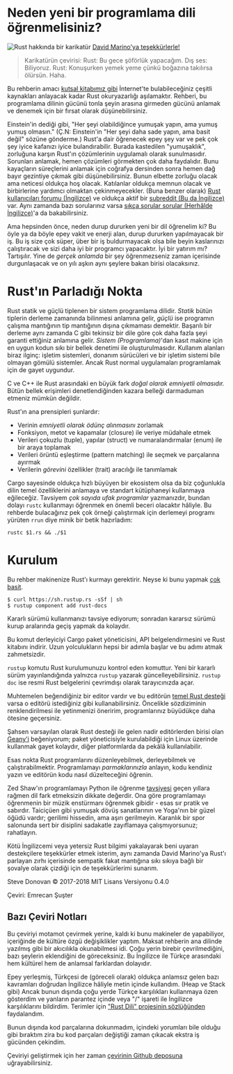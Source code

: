 # Neden yeni bir programlama dili öğrenmelisiniz?
![Rust hakkında bir karikatür](https://stevedonovan.github.io/rust-gentle-intro/PPrustS.png)
[David Marino'ya teşekkürlerle!](https://leftoversalad.com/c/015_programmingpeople/)

>Karikatürün çevirisi:
  Rust: Bu gece şöförlük yapacağım.
>Dış ses: Biliyoruz.
>Rust: Konuşurken yemek yeme çünkü boğazına takılırsa ölürsün. Haha.

Bu rehberin amacı [kutsal kitabımız gibi](https://doc.rust-lang.org/stable/book/) İnternet'te bulabileceğiniz çeşitli kaynakları anlayacak kadar Rust okuryazarlığı aşılamaktır. Rehberi, bu programlama dilinin gücünü tonla şeyin arasına girmeden gücünü anlamak ve denemek için bir fırsat olarak düşünebilirsiniz.

Einstein'in dediği gibi, "Her şeyi olabildiğince yumuşak yapın, ama yumuş yumuş olmasın." (Ç.N: Einstein'in "Her şeyi daha sade yapın, ama basit değil" sözüne gönderme.) Rust'a dair öğrenecek epey şey var ve pek çok şey iyice kafanızı iyice bulandırabilir. Burada kastedilen "yumuşaklık", zorluğuna karşın Rust'ın çözümlerinin uygulamalı olarak sunulmasıdır. Sorunları anlamak, hemen çözümleri görmekten çok daha faydalıdır. Bunu kayaçların süreçlerini anlamak için coğrafya dersinden sonra hemen dağ bayır gezintiye çıkmak gibi düşünebilirsiniz. Bunun elbette zorluğu olacak ama neticesi oldukça hoş olacak. Katılanlar oldukça memnun olacak ve birbirlerine yardımcı olmaktan çekinmeyecekler. (Buna benzer olarak) [Rust kullanıcıları forumu (İngilizce)](https://users.rust-lang.org/) ve oldukça aktif bir [subreddit (Bu da İngilizce)](https://www.reddit.com/r/rust/) var. Aynı zamanda bazı sorularınız varsa [sıkça sorular sorular (Herhâlde İngilizce)](https://www.rust-lang.org/en-US/faq.html)'a da bakabilirsiniz.

Ama hepsinden önce, neden durup dururken yeni bir dil öğrenelim ki? Bu öyle ya da böyle epey vakit ve enerji alan, durup dururken yapılmayacak bir iş. Bu iş size çok süper, über bir iş buldurmayacak olsa bile beyin kaslarınızı çalıştıracak ve sizi daha iyi bir programcı yapacaktır. İyi bir yatırım mı? Tartışılır. Yine de *gerçek anlamda* bir şey öğrenmezseniz zaman içerisinde durgunlaşacak ve on yılı aşkın aynı şeylere bakan birisi olacaksınız. 

# Rust'ın Parladığı Nokta
Rust statik ve güçlü tiplenen bir sistem programlama dilidir. *Statik* bütün tiplerin derleme zamanında bilinmesi anlamına gelir, *güçlü* ise programın çalışma mantığının tip mantığının dışına çıkmaması demektir. Başarılı bir derleme aynı zamanda C gibi tekinsiz bir dile göre çok daha fazla şeyi garanti ettiğiniz anlamına gelir. *Sistem (Programlama)*'dan kasıt makine için en uygun kodun sıkı bir bellek denetimi ile oluşturulmasıdır. Kullanım alanları biraz ilginç: işletim sistemleri, donanım sürücüleri ve bir işletim sistemi bile olmayan gömülü sistemler. Ancak Rust normal uygulamaları programlamak için de gayet uygundur. 

C ve C++ ile Rust arasındaki en büyük fark *doğal olarak emniyetli olmasıdır.* Bütün bellek erişimleri denetlendiğinden kazara belleği darmaduman etmeniz mümkün değildir.

Rust'ın ana prensipleri şunlardır:
- Verinin *emniyetli olarak ödünç alınmasını* zorlamak
- Fonksiyon, metot ve kapamalar (closure) ile veriye müdahale etmek
- Verileri çokuzlu (tuple), yapılar (struct) ve numaralandırmalar (enum) ile bir araya toplamak
- Verileri örüntü eşleştirme (pattern matching) ile seçmek ve parçalarına ayırmak
- Verilerin *görevini* özellikler (trait) aracılığı ile tanımlamak 

Cargo sayesinde oldukça hızlı büyüyen bir ekosistem olsa da biz çoğunlukla dilin temel özelliklerini anlamaya ve standart kütüphaneyi kullanmaya eğileceğiz. Tavsiyem *çok sayıda ufak programlar* yazmanızdır, bundan dolayı `rustc` kullanmayı öğrenmek en önemli beceri olacaktır hâliyle. Bu rehberde bulacağınız pek çok örneği çalıştırmak için derlemeyi programı yürüten `rrun` diye minik bir betik hazırladım:
```
rustc $1.rs && ./$1
```

# Kurulum
Bu rehber makinenize Rust'ı kurmayı gerektirir. Neyse ki bunu yapmak [çok basit](https://www.rust-lang.org/en-US/downloads.html).
```
$ curl https://sh.rustup.rs -sSf | sh
$ rustup component add rust-docs
```
Kararlı sürümü kullanmanızı tavsiye ediyorum; sonradan kararsız sürümü kurup aralarında geçiş yapmak da kolaydır.

Bu komut derleyiciyi Cargo paket yöneticisini, API belgelendirmesini ve Rust kitabını indirir. Uzun yolculukların hepsi bir adımla başlar ve bu adımı atmak zahmetsizdir.

`rustup` komutu Rust kurulumunuzu kontrol eden komuttur. Yeni bir kararlı sürüm yayınlandığında yalnızca  `rustup` yazarak güncelleyebilirsiniz. `rustup doc` ise resmi Rust belgelerini çevrimdışı olarak tarayıcınızda açar.

Muhtemelen beğendiğiniz bir editor vardır ve bu editörün [temel Rust desteği](https://areweideyet.com/) varsa o editörü istediğiniz gibi kullanabilirsiniz. Öncelikle sözdiziminin renklendirilmesi ile yetinmenizi öneririm, programlarınız büyüdükçe daha ötesine geçersiniz.

Şahsen varsayılan olarak Rust desteği ile gelen nadir editörlerden birisi olan [Geany'i](https://www.geany.org/download/releases/) beğeniyorum; paket yöneticisiyle kurulabildiği için Linux üzerinde kullanmak gayet kolaydır, diğer platformlarda da pekâlâ kullanılabilir.

Esas nokta Rust programlarını düzenleyebilmek, derleyebilmek ve çalıştırabilmektir. Programlamayı *parmaklarınızla* anlayın, kodu kendiniz yazın ve editörün kodu nasıl düzelteceğini öğrenin.

Zed Shaw'ın programlamayı Python ile öğrenme [tavsiyesi](https://learnpythonthehardway.org/book/intro.html) geçen yıllara rağmen dil fark etmeksizin dikkate değerdir. Ona göre programlamayı öğrenmenin bir müzik enstürmanı öğrenmek gibidir - esas sır pratik ve sabırdır. Taiciçüen gibi yumuşak dövüş sanatlarının ve Yoga'nın bir güzel öğüdü vardır; gerilimi hissedin, ama aşırı gerilmeyin. Karanlık bir spor salonunda sert bir disiplini sadakatle zayıflamaya çalışmıyorsunuz; rahatlayın.

Kötü İngilizcemi veya yetersiz Rust bilgimi yakalayarak beni uyaran destekçilere teşekkürler etmek isterim, aynı zamanda David Marino'ya Rust'ı parlayan zırhı içerisinde sempatik fakat mantığına sıkı sıkıya bağlı bir şovalye olarak çizdiği için de teşekkürlerimi sunarım.

Steve Donovan © 2017-2018 MIT Lisans Versiyonu 0.4.0

Çeviri: Emrecan Şuşter

## Bazı Çeviri Notları

Bu çeviriyi motamot çevirmek yerine, kaldı ki bunu makineler de yapabiliyor, içeriğinde de kültüre özgü değişiklikler yaptım. Maksat rehberin ana dilinde yazılmış gibi bir akıcılıkla okunabilmesi idi. Çoğu yerin birebir çevrilmediğini, bazı şeylerin eklendiğini de göreceksiniz. Bu İngilizce ile Türkçe arasındaki hem kültürel hem de anlamsal farklardan dolayıdır.

Epey yerleşmiş, Türkçesi de (göreceli olarak) oldukça anlamsız gelen bazı kavramları doğrudan İngilizce hâliyle metin içinde kullandım. (Heap ve Stack gibi) Ancak bunun dışında çoğu yerde Türkçe karşılıkları kullanmaya özen gösterdim ve yanların parantez içinde veya "/" işareti ile İngilizce karşılıklarını bildirdim. Terimler için ["Rust Dili" projesinin sözlüğünden](https://github.com/RustDili/dokuman/tree/master/sozluk) faydalandım.

Bunun dışında kod parçalarına dokunmadım, içindeki yorumları bile olduğu gibi bıraktım zira bu kod parçaları değiştiği zaman çıkacak ekstra iş gücünden çekindim.

Çeviriyi geliştirmek için her zaman [çevirinin Github deposuna](https://github.com/Tarbetu/gentle-intro) uğrayabilirsiniz.